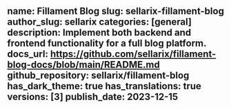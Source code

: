 name: Fillament Blog
slug: sellarix-fillament-blog
author_slug: sellarix
categories: [general]
description: Implement both backend and frontend functionality for a full blog platform.
docs_url: https://github.com/sellarix/fillament-blog-docs/blob/main/README.md
github_repository: sellarix/fillament-blog
has_dark_theme: true
has_translations: true
versions: [3]
publish_date: 2023-12-15
---
